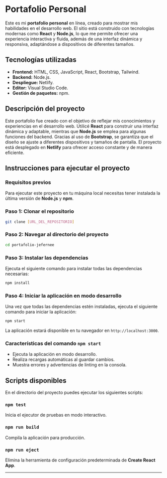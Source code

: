 # Portafolio Personal

Este es mi **portafolio personal** en línea, creado para mostrar mis habilidades en el desarrollo web. El sitio está construido con tecnologías modernas como **React** y **Node.js**, lo que me permite ofrecer una experiencia interactiva y fluida, además de una interfaz dinámica y responsiva, adaptándose a dispositivos de diferentes tamaños.

## Tecnologías utilizadas
- **Frontend:** HTML, CSS, JavaScript, React, Bootstrap, Tailwind.
- **Backend:** Node.js.
- **Despliegue:** Netlify.
- **Editor:** Visual Studio Code.
- **Gestión de paquetes:** npm.

## Descripción del proyecto

Este portafolio fue creado con el objetivo de reflejar mis conocimientos y experiencias en el desarrollo web. Utilicé **React** para construir una interfaz dinámica y adaptable, mientras que **Node.js** se emplea para algunas funciones del backend. Gracias al uso de **Bootstrap**, se garantiza que el diseño se ajuste a diferentes dispositivos y tamaños de pantalla. El proyecto está desplegado en **Netlify** para ofrecer acceso constante y de manera eficiente.

## Instrucciones para ejecutar el proyecto

### Requisitos previos
Para ejecutar este proyecto en tu máquina local necesitas tener instalada la última versión de **Node.js** y **npm**.

### Paso 1: Clonar el repositorio
```bash
git clone [URL_DEL_REPOSITORIO]
```

### Paso 2: Navegar al directorio del proyecto
```bash
cd portafolio-jefernee
```

### Paso 3: Instalar las dependencias
Ejecuta el siguiente comando para instalar todas las dependencias necesarias:
```bash
npm install
```

### Paso 4: Iniciar la aplicación en modo desarrollo
Una vez que todas las dependencias estén instaladas, ejecuta el siguiente comando para iniciar la aplicación:
```bash
npm start
```
La aplicación estará disponible en tu navegador en `http://localhost:3000`.

### Características del comando `npm start`
- Ejecuta la aplicación en modo desarrollo.
- Realiza recargas automáticas al guardar cambios.
- Muestra errores y advertencias de linting en la consola.

## Scripts disponibles

En el directorio del proyecto puedes ejecutar los siguientes scripts:

### `npm test`
Inicia el ejecutor de pruebas en modo interactivo.

### `npm run build`
Compila la aplicación para producción.

### `npm run eject`
Elimina la herramienta de configuración predeterminada de **Create React App**.

---




